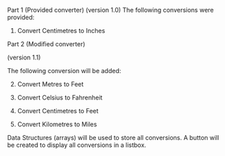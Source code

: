 Part 1 (Provided converter) 
(version 1.0) 
The following conversions were provided:
1.	Convert Centimetres to Inches

Part 2 (Modified converter) 

(version 1.1)

The following conversion will be added:

2.	Convert Metres to Feet

3.	Convert Celsius to Fahrenheit

4.	Convert Centimetres to Feet

5.	Convert Kilometres to Miles


Data Structures (arrays) will be used to store all conversions. A button will be created to display all conversions in a listbox.
